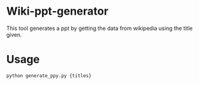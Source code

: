 # Wiki-ppt-generator

This tool generates a ppt by getting the data from wikipedia using the title given.

# Usage

```bash
python generate_ppy.py {titles}
```
